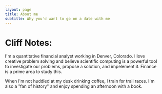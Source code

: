 ```yaml
---
layout: page
title: About me
subtitle: Why you'd want to go on a date with me
---
```


# Cliff Notes:

 I'm a quantitative financial analyst working in Denver, Colorado. I love creative problem solving and believe scientific computing is a powerful tool to investigate our problems, propose a solution, and impelement it. Finance is a prime area to study this.

 When I'm not huddled at my desk drinking coffee, I train for trail races. I'm also a "fan of history" and enjoy spending an afternoon with a book.

